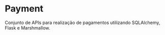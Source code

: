 # Payment
Conjunto de APIs para realização de pagamentos utilizando SQLAlchemy, Flask e Marshmallow.
